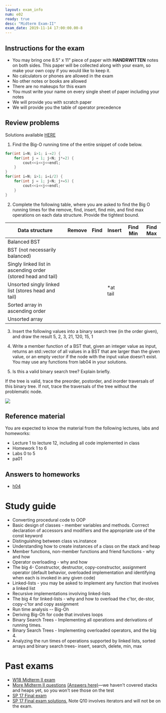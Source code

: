 ```yaml
---
layout: exam_info
num: e02
ready: true
desc: "Midterm Exam-II"
exam_date: 2019-11-14 17:00:00.00-8
---
```

## Instructions for the exam

* You may bring one 8.5" x 11" piece of paper with **HANDRWITTEN** notes on both sides. This paper will be collected along with your exam, so make your own copy if you would like to keep it.
* No calculators or phones are allowed in the exam
* No other notes or books are allowed
* There are no makeups for this exam
* You must write your name on every single sheet of paper including your notes
* We will provide you with scratch paper
* We will provide you the table of operator precedence

<!-- ## Collaborative notes

A fun way to prepare for the exam is to work with your classmates to create notes collaborative. I have created a document with the above list of topics. Jump right in and add content, code examples and other useful information. I will review and comment your notes as will the tutors and TAs! Students who contribute will get star points :)

[Click here to contribute to Collaborative Notes](https://docs.google.com/document/d/1UnSnHWuHlf2hbMLK7JHUJG7OVKTXCrCEFy0H1KOQVQY/edit?usp=sharing) -->


## Review problems


Solutions available [HERE](https://docs.google.com/document/d/1hpI4Mez1A576ecOOYVGc6SZ922eP_aI8Ui9BkNL1c1o/edit?usp=sharing)


1) Find the Big-O running time of the entire snippet of code below.

```cpp
for(int i=N; i>1; i-=2) {
	for(int j = 1; j<N; j*=2) {
		cout<<i<<j<<endl;
	}
}
for(int i=N; i>1; i=i/2) {
	for(int j = 1; j<N; j+=5) {
		cout<<i<<j<<endl;
	}
}

```



2) Complete the following table, where you are asked to find the Big O running times for the remove, find, insert, find min, and find max operations on each data structure. Provide the tightest bound.

| Data structure                                               | Remove | Find | Insert   | Find Min | Find Max |
|--------------------------------------------------------------|--------|------|----------|----------|----------|
| Balanced BST                                                 |        |      |          |          |          |
| BST (not necessarily balanced)                               |        |      |          |          |          |
| Singly linked list in ascending order (stored head and tail) |        |      |          |          |          |
| Unsorted singly linked list (stores head and tail)           |        |      | *at tail |          |          |
| Sorted array in ascending order                              |        |      |          |          |          |
| Unsorted array                                               |        |      |          |          |          |





3) Insert the following values into a binary search tree (in the order given), and draw the result
5, 2, 3, 21, 120, 15, 1



4) Write a member function of a BST that, given an integer value as input, returns an std::vector of all values in a BST that are larger than the given value, or an empty vector if the node with the input value doesn’t exist. You may use any functions from lab04 in your solutions.

5) Is this a valid binary search tree? Explain briefly.

If the tree is valid, trace the preorder, postorder, and inorder traversals of this binary tree.
If not, trace the traversals of the tree without the problematic node.


![](https://i.imgur.com/GZLuuqx.png)




## Reference material
You are expected to know the material from the following lectures, labs and homeworks:

* Lecture 1 to lecture 12, including all code implemented in class
* Homework 1 to 6
* Labs 0 to 5
* pa01


## Answers to homeworks

- [h04](h04-solutions.pdf)

# Study guide
* Converting procedural code to OOP
* Basic design of classes - member variables and methods. Corrrect declaration of accessors and modifiers and the appropriate use of the const keyword
* Distinguishing between class vs.instance
* Understanding how to create instances of a class on the stack and heap
* Member functions, non-member functions and friend functions - why and how 
* Operator overloading - why and how
* The big 4- Constructor, destructor, copy-constructor, assignment operator (default behavior, overloaded implementation and identifying when each is invoked in any given code)
* Linked-lists - you may be asked to implement any function that involves a linked list
* Recursive implementations involving linked-lists
* The big 4 for linked-lists - why and how to overload the c'tor, de-stor, copy-c'tor and copy assignment
* Run time analysis -- Big-Oh 
* Deriving Big-Oh for code that involves loops
* Binary Search Trees - Implementing all operations and derivations of running times.
* Binary Search Trees - Implementing overloaded operators, and the big 4.
* Analyzing the run times of operations supported by linked lists, sorted arrays and binary search trees- insert, search, delete, min, max


# Past exams

* [W18 Midterm II exam](https://goo.gl/L95NxV)
* [More Midterm II questions](https://sites.cs.ucsb.edu/~kyledewey/cs24/exams/exam2/exam2reviewquestions.html) [(Answers here)](https://sites.cs.ucsb.edu/~kyledewey/cs24/exams/exam2/exam2reviewsolutions.html)—we haven't covered stacks and heaps yet, so you won't see those on the test
* [SP 17 Final exam](https://docs.google.com/document/d/1MZFN-3tx3CkxelwDl34Ci6o2QgsVCdZC0XitrTLuG_s/edit?usp=sharing)
* [SP 17 Final exam solutions](https://docs.google.com/document/d/1a8m2St1_WnsSfnhX2Hu2cCdaXSEHF5lBGYFBNBEq6OQ/edit?usp=sharing), Note Q10 involves iterators and will not be on the exam.